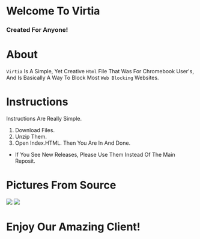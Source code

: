 # Welcome To Virtia
### Created For Anyone!

# About
`Virtia` Is A Simple, Yet Creative `Html` File That Was For Chromebook User's, And Is 
Basically A Way To Block Most `Web Blocking` Websites.

# Instructions
Instructions Are Really Simple.
1. Download Files.
2. Unzip Them.
3. Open Index.HTML.
Then You Are In And Done.
* If You See New Releases, Please Use Them Instead Of The Main Reposit.

# Pictures From Source
![](https://cdn.discordapp.com/attachments/779964208019537960/806712159446368266/unknown.png)
![](https://cdn.discordapp.com/attachments/779964208019537960/806712245916663818/unknown.png)

# Enjoy Our Amazing Client!
